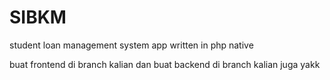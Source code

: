 # SIBKM
student loan management system app written in php native 

buat frontend di branch kalian dan buat backend di branch kalian juga yakk
